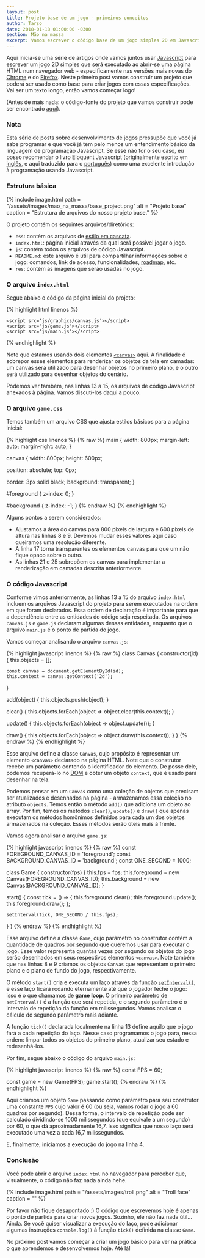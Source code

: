 ```yaml
---
layout: post
title: Projeto base de um jogo - primeiros conceitos
author: Tarso
date: 2018-01-18 01:00:00 -0300
section: Mão na massa
excerpt: Vamos escrever o código base de um jogo simples 2D em Javascript que poderá ser usado para futuros projetos, ao mesmo tempo em que aprenderemos alguns conceitos iniciais.
---
```


Aqui inicia-se uma série de artigos onde vamos juntos usar [Javascript](https://pt.wikipedia.org/wiki/JavaScript) para escrever um jogo 2D simples que será executado ao abrir-se uma página HTML num navegador web - especificamente nas versões mais novas do [Chrome](https://pt.wikipedia.org/wiki/Google_Chrome) e do [Firefox](https://pt.wikipedia.org/wiki/Mozilla_Firefox). Neste primeiro post vamos construir um projeto que poderá ser usado como base para criar jogos com essas especificações. Vai ser um texto longo, então vamos começar logo!

(Antes de mais nada: o código-fonte do projeto que vamos construir pode ser encontrado [aqui](https://github.com/tnaires/base_game_project)).

### Nota

Esta série de posts sobre desenvolvimento de jogos pressupõe que você já sabe programar e que você já tem pelo menos um entendimento básico da linguagem de programação Javascript. Se esse não for o seu caso, eu posso recomendar o livro Eloquent Javascript (originalmente escrito em [inglês](http://eloquentjavascript.net/), e aqui traduzido para o [português](http://braziljs.github.io/eloquente-javascript/)) como uma excelente introdução à programação usando Javascript.

### Estrutura básica

{%
  include image.html
  path = "/assets/images/mao_na_massa/base_project.png"
  alt = "Projeto base"
  caption = "Estrutura de arquivos do nosso projeto base."
%}

O projeto contém os seguintes arquivos/diretórios:

- `css`: contém os arquivos de [estilo em cascata](https://pt.wikipedia.org/wiki/Cascading_Style_Sheets).
- `index.html`: página inicial através da qual será possível jogar o jogo.
- `js`: contém todos os arquivos de código Javascript.
- `README.md`: este arquivo é útil para compartilhar informações sobre o jogo: comandos, link de acesso, funcionalidades, [roadmap](https://pt.wikipedia.org/wiki/Roadmap), etc.
- `res`: contém as imagens que serão usadas no jogo.

### O arquivo `index.html`

Segue abaixo o código da página inicial do projeto:

{% highlight html linenos %}
<!DOCTYPE html>
<html>
  <head>
    <title>Base game</title>
    <link rel='stylesheet' type='text/css' href='css/game.css' />
  </head>
  <body>
    <main>
      <canvas id='background'></canvas>
      <canvas id='foreground'></canvas>
    </main>

    <script src='js/graphics/canvas.js'></script>
    <script src='js/game.js'></script>
    <script src='js/main.js'></script>
  </body>
</html>
{% endhighlight %}

Note que estamos usando dois elementos [`<canvas>`](https://www.w3schools.com/html/html5_canvas.asp) aqui. A finalidade é sobrepor esses elementos para renderizar os objetos da tela em camadas: um canvas será utilizado para desenhar objetos no primeiro plano, e o outro será utilizado para desenhar objetos do cenário.

Podemos ver também, nas linhas 13 a 15, os arquivos de código Javascript anexados à página. Vamos discutí-los daqui a pouco.

### O arquivo `game.css`

Temos também um arquivo CSS que ajusta estilos básicos para a página inicial:

{% highlight css linenos %}
{% raw %}
main {
  width: 800px;
  margin-left: auto;
  margin-right: auto;
}

canvas {
  width: 800px;
  height: 600px;


  position: absolute;
  top: 0px;


  border: 3px solid black;
  background: transparent;
}

#foreground {
  z-index: 0;
}

#background {
  z-index: -1;
}
{% endraw %}
{% endhighlight %}

Alguns pontos a serem considerados:

- Ajustamos a área do canvas para 800 pixels de largura e 600 pixels de altura nas linhas 8 e 9. Devemos mudar esses valores aqui caso queiramos uma resolução diferente.
- A linha 17 torna transparentes os elementos canvas para que um não fique opaco sobre o outro.
- As linhas 21 e 25 sobrepõem os canvas para implementar a renderização em camadas descrita anteriormente.

### O código Javascript

Conforme vimos anteriormente, as linhas 13 a 15 do arquivo `index.html` incluem os arquivos Javascript do projeto para serem executados na ordem em que foram declarados. Essa ordem de declaração é importante para que a dependência entre as entidades do código seja respeitada. Os arquivos `canvas.js` e `game.js` declaram algumas dessas entidades, enquanto que o arquivo `main.js` é o ponto de partida do jogo.

Vamos começar analisando o arquivo `canvas.js`:

{% highlight javascript linenos %}
{% raw %}
class Canvas {
  constructor(id) {
    this.objects = [];

    const canvas = document.getElementById(id);
    this.context = canvas.getContext('2d');
  }

  add(object) {
    this.objects.push(object);
  }

  clear() {
    this.objects.forEach(object => object.clear(this.context));
  }

  update() {
    this.objects.forEach(object => object.update());
  }

  draw() {
    this.objects.forEach(object => object.draw(this.context));
  }
}
{% endraw %}
{% endhighlight %}

Esse arquivo define a classe `Canvas`, cujo propósito é representar um elemento `<canvas>` declarado na página HTML. Note que o construtor recebe um parâmetro contendo o identificador do elemento. De posse dele, podemos recuperá-lo no [DOM](https://pt.wikipedia.org/wiki/Modelo_de_Objeto_de_Documentos) e obter um objeto `context`, que é usado para desenhar na tela.

Podemos pensar em um `Canvas` como uma coleção de objetos que precisam ser atualizados e desenhados na página - armazenamos essa coleção no atributo `objects`. Temos então o método `add()` que adiciona um objeto ao array. Por fim, temos os métodos `clear()`, `update()` e `draw()` que apenas executam os métodos homônimos definidos para cada um dos objetos armazenados na coleção. Esses métodos serão úteis mais à frente.

Vamos agora analisar o arquivo `game.js`:

{% highlight javascript linenos %}
{% raw %}
const FOREGROUND_CANVAS_ID = 'foreground';
const BACKGROUND_CANVAS_ID = 'background';
const ONE_SECOND = 1000;

class Game {
  constructor(fps) {
    this.fps = fps;
    this.foreground = new Canvas(FOREGROUND_CANVAS_ID);
    this.background = new Canvas(BACKGROUND_CANVAS_ID);
  }

  start() {
    const tick = () => {
      this.foreground.clear();
      this.foreground.update();
      this.foreground.draw();
    };

    setInterval(tick, ONE_SECOND / this.fps);
  }
}
{% endraw %}
{% endhighlight %}

Esse arquivo define a classe `Game`, cujo parâmetro no construtor contém a quantidade de [quadros por segundo](https://pt.wikipedia.org/wiki/Quadros_por_segundo) que queremos usar para executar o jogo. Esse valor representa quantas vezes por segundo os objetos do jogo serão desenhados em seus respectivos elementos `<canvas>`. Note também que nas linhas 8 e 9 criamos os objetos `Canvas` que representam o primeiro plano e o plano de fundo do jogo, respectivamente.

O método `start()` cria e executa um laço através da função [`setInterval()`](https://www.w3schools.com/jsref/met_win_setinterval.asp), e esse laço ficará rodando eternamente até que o jogador feche o jogo: isso é o que chamamos de **game loop**. O primeiro parâmetro de `setInterval()` é a função que será repetida, e o segundo parâmetro é o intervalo de repetição da função em milissegundos. Vamos analisar o cálculo do segundo parâmetro mais adiante.

A função `tick()` declarada localmente na linha 13 define aquilo que o jogo fará a cada repetição do laço. Nesse caso programamos o jogo para, nessa ordem: limpar todos os objetos do primeiro plano, atualizar seu estado e redesenhá-los.

Por fim, segue abaixo o código do arquivo `main.js`:

{% highlight javascript linenos %}
{% raw %}
const FPS = 60;

const game = new Game(FPS);
game.start();
{% endraw %}
{% endhighlight %}

Aqui criamos um objeto `Game` passando como parâmetro para seu construtor uma constante `FPS` cujo valor é 60 (ou seja, vamos rodar o jogo a 60 quadros por segundo). Dessa forma, o intervalo de repetição pode ser calculado dividindo-se 1000 milissegundos (que equivale a um segundo) por 60, o que dá aproximadamente 16,7. Isso significa que nosso laço será executado uma vez a cada 16,7 milissegundos.

E, finalmente, iniciamos a execução do jogo na linha 4.

### Conclusão

Você pode abrir o arquivo `index.html` no navegador para perceber que, visualmente, o código não faz nada ainda hehe.

{%
  include image.html
  path = "/assets/images/troll.png"
  alt = "Troll face"
  caption = ""
%}

Por favor não fique desapontado :) O código que escrevemos hoje é apenas o ponto de partida para criar novos jogos. Sozinho, ele não faz nada útil... Ainda. Se você quiser visualizar a execução do laço, pode adicionar algumas instruções `console.log()` à função `tick()` definida na classe `Game`.

No próximo post vamos começar a criar um jogo básico para ver na prática o que aprendemos e desenvolvemos hoje. Até lá!
